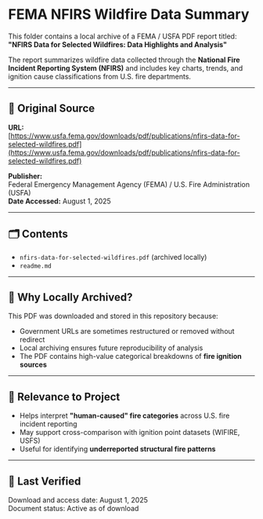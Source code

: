 # FEMA NFIRS Wildfire Data Summary

This folder contains a local archive of a FEMA / USFA PDF report titled:  
**"NFIRS Data for Selected Wildfires: Data Highlights and Analysis"**

The report summarizes wildfire data collected through the **National Fire Incident Reporting System (NFIRS)** and includes key charts, trends, and ignition cause classifications from U.S. fire departments.

---

## 🔗 Original Source

**URL:**  
[https://www.usfa.fema.gov/downloads/pdf/publications/nfirs-data-for-selected-wildfires.pdf](https://www.usfa.fema.gov/downloads/pdf/publications/nfirs-data-for-selected-wildfires.pdf)

**Publisher:**  
Federal Emergency Management Agency (FEMA) / U.S. Fire Administration (USFA)  
**Date Accessed:** August 1, 2025

---

## 🗂️ Contents

- `nfirs-data-for-selected-wildfires.pdf` (archived locally)
- `readme.md`

---

## 📌 Why Locally Archived?

This PDF was downloaded and stored in this repository because:
- Government URLs are sometimes restructured or removed without redirect
- Local archiving ensures future reproducibility of analysis
- The PDF contains high-value categorical breakdowns of **fire ignition sources**

---

## 🧠 Relevance to Project

- Helps interpret **"human-caused" fire categories** across U.S. fire incident reporting
- May support cross-comparison with ignition point datasets (WIFIRE, USFS)
- Useful for identifying **underreported structural fire patterns**

---

## 📅 Last Verified
Download and access date: August 1, 2025  
Document status: Active as of download
